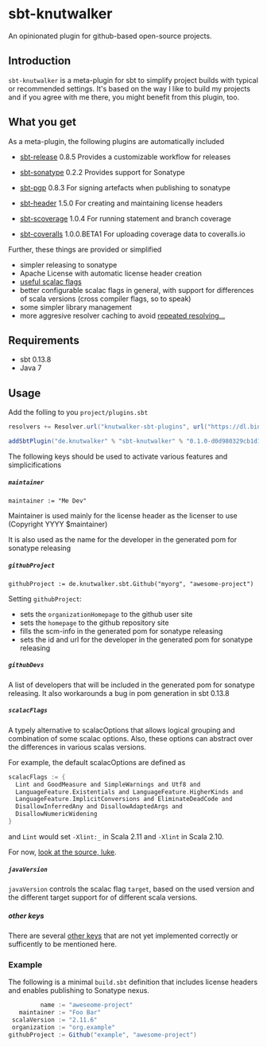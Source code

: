 # sbt-knutwalker

An opinionated plugin for github-based open-source projects.


## Introduction

`sbt-knutwalker` is a meta-plugin for sbt to simplify project builds
with typical or recommended settings.
It's based on the way I like to build my projects and if you agree with
me there, you might benefit from this plugin, too.

## What you get

As a meta-plugin, the following plugins are automatically included

- [sbt-release](https://github.com/sbt/sbt-release/) 0.8.5
  Provides a customizable workflow for releases

- [sbt-sonatype](https://github.com/xerial/sbt-sonatype) 0.2.2
  Provides support for Sonatype

- [sbt-pgp](https://github.com/sbt/sbt-pgp) 0.8.3
  For signing artefacts when publishing to sonatype

- [sbt-header](https://github.com/sbt/sbt-header) 1.5.0
  For creating and maintaining license headers

- [sbt-scoverage](https://github.com/scoverage/sbt-scoverage) 1.0.4
  For running statement and branch coverage

- [sbt-coveralls](https://github.com/scoverage/sbt-coveralls) 1.0.0.BETA1
  For uploading coverage data to coveralls.io

Further, these things are provided or simplified

- simpler releasing to sonatype
- Apache License with automatic license header creation
- [useful scalac flags](http://tpolecat.github.io/2014/04/11/scalac-flags.html)
- better configurable scalac flags in general, with support for differences of scala versions (cross compiler flags, so to speak)
- some simpler library management
- more aggresive resolver caching to avoid [repeated resolving...](https://twitter.com/datazenit/status/585540351978536962/photo/1)


## Requirements

- sbt 0.13.8
- Java 7

## Usage

Add the folling to you `project/plugins.sbt`

```scala
resolvers += Resolver.url("knutwalker-sbt-plugins", url("https://dl.bintray.com/knutwalker/sbt-plugins"))(Resolver.ivyStylePatterns)

addSbtPlugin("de.knutwalker" % "sbt-knutwalker" % "0.1.0-d0d980329cb1d15f71631ce2b3b7d6d5e1bbbd78")
```

The following keys should be used to activate various features and simplicifications

##### `maintainer`

`maintainer := "Me Dev"`

Maintainer is used mainly for the license header as the licenser to use
(Copyright YYYY $maintainer)

It is also used as the name for the developer in the generated pom for
sonatype releasing

##### `githubProject`

`githubProject := de.knutwalker.sbt.Github("myorg", "awesome-project")`

Setting `githubProject`:
  - sets the `organizationHomepage` to the github user site
  - sets the `homepage` to the github repository site
  - fills the scm-info in the generated pom for sonatype releasing
  - sets the id and url for the developer in the generated pom for
sonatype releasing

##### `githubDevs`

A list of developers that will be included in the generated pom for
sonatype releasing.
It also workarounds a bug in pom generation in sbt 0.13.8

##### `scalacFlags`

A typely alternative to scalacOptions that allows logical grouping and
combination of some scalac options. Also, these options can abstract
over the differences in various scalas versions.

For example, the default scalacOptions are defined as

```scala
scalacFlags := {
  Lint and GoodMeasure and SimpleWarnings and Utf8 and
  LanguageFeature.Existentials and LanguageFeature.HigherKinds and
  LanguageFeature.ImplicitConversions and EliminateDeadCode and
  DisallowInferredAny and DisallowAdaptedArgs and
  DisallowNumericWidening
}
```

and `Lint` would set `-Xlint:_` in Scala 2.11 and `-Xlint` in Scala 2.10.

For now, [look at the source, luke](src/main/scala/ScalacOptions.scala).

##### `javaVersion`

`javaVersion` controls the scalac flag `target`, based on the used version
and the different target support for of different scala versions.

##### _other keys_

There are several [other keys](src/main/scala/KSbtKeys.scala) that are not yet implemented
correctly or sufficently to be mentioned here.


### Example

The following is a minimal `build.sbt` definition that includes
license headers and enables publishing to Sonatype nexus.

```scala
         name := "aweseome-project"
   maintainer := "Foo Bar"
 scalaVersion := "2.11.6"
 organization := "org.example"
githubProject := Github("example", "awesome-project")
```
